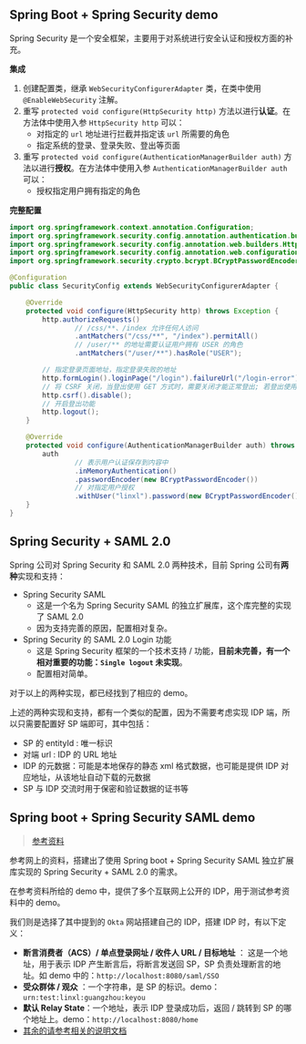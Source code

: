 ## Spring Boot + Spring Security demo

Spring Security 是一个安全框架，主要用于对系统进行安全认证和授权方面的补充。

**集成**

1. 创建配置类，继承 `WebSecurityConfigurerAdapter` 类，在类中使用 `@EnableWebSecurity` 注解。
2. 重写 `protected void configure(HttpSecurity http)`  方法以进行**认证**。在方法体中使用入参 `HttpSecurity http` 可以：
   - 对指定的 `url` 地址进行拦截并指定该 `url` 所需要的角色
   - 指定系统的登录、登录失败、登出等页面
3. 重写 `protected void configure(AuthenticationManagerBuilder auth)` 方法以进行**授权**。在方法体中使用入参 `AuthenticationManagerBuilder auth` 可以：
   - 授权指定用户拥有指定的角色

**完整配置**

```java
import org.springframework.context.annotation.Configuration;
import org.springframework.security.config.annotation.authentication.builders.AuthenticationManagerBuilder;
import org.springframework.security.config.annotation.web.builders.HttpSecurity;
import org.springframework.security.config.annotation.web.configuration.WebSecurityConfigurerAdapter;
import org.springframework.security.crypto.bcrypt.BCryptPasswordEncoder;

@Configuration
public class SecurityConfig extends WebSecurityConfigurerAdapter {

    @Override
    protected void configure(HttpSecurity http) throws Exception {
        http.authorizeRequests()
                // /css/**、/index 允许任何人访问
                .antMatchers("/css/**", "/index").permitAll()
                // /user/** 的地址需要认证用户拥有 USER 的角色
                .antMatchers("/user/**").hasRole("USER");

        // 指定登录页面地址，指定登录失败的地址
        http.formLogin().loginPage("/login").failureUrl("/login-error");
        // 将 CSRF 关闭，当登出使用 GET 方式时，需要关闭才能正常登出; 若登出使用 POST 则不需要关闭
        http.csrf().disable();
        // 开启登出功能
        http.logout();
    }

    @Override
    protected void configure(AuthenticationManagerBuilder auth) throws Exception {
        auth
                // 表示用户认证保存到内容中
                .inMemoryAuthentication()
                .passwordEncoder(new BCryptPasswordEncoder())
                // 对指定用户授权
                .withUser("linxl").password(new BCryptPasswordEncoder().encode("123456")).roles("USER");
    }
}
```

## Spring Security + SAML 2.0

Spring 公司对 Spring Security 和 SAML 2.0 两种技术，目前 Spring 公司有**两种**实现和支持：

- Spring Security SAML
  - 这是一个名为 Spring Security SAML 的独立扩展库，这个库完整的实现了 SAML 2.0
  - 因为支持完善的原因，配置相对复杂。
- Spring Security 的 SAML 2.0 Login 功能
  - 这是 Spring Security 框架的一个技术支持 / 功能，**目前未完善，有一个相对重要的功能：` Single logout ` 未实现**。
  - 配置相对简单。

对于以上的两种实现，都已经找到了相应的 demo。

上述的两种实现和支持，都有一个类似的配置，因为不需要考虑实现 IDP 端，所以只需要配置好 SP 端即可，其中包括：

- SP 的 entityId : 唯一标识
- 对端 url : IDP 的 URL 地址
- IDP 的元数据：可能是本地保存的静态 xml 格式数据，也可能是提供 IDP 对应地址，从该地址自动下载的元数据
- SP 与 IDP 交流时用于保密和验证数据的证书等

## Spring boot + Spring Security SAML demo

> [参考资料](<https://github.com/ulisesbocchio/spring-boot-security-saml-samples/tree/master/spring-security-saml-sample>)

参考网上的资料，搭建出了使用 Spring boot + Spring Security SAML 独立扩展库实现的 Spring Security + SAML 2.0 的需求。

在参考资料所给的 demo 中，提供了多个互联网上公开的 IDP，用于测试参考资料中的 demo。

我们则是选择了其中提到的 `Okta` 网站搭建自己的 IDP，搭建 IDP 时，有以下定义：

- **断言消费者（ACS）/ 单点登录网址 / 收件人 URL / 目标地址** ： 这是一个地址，用于表示 IDP 产生断言后，将断言发送回 SP，SP 负责处理断言的地址。如 demo 中的：`http://localhost:8080/saml/SSO`
-  **受众群体 / 观众** ：一个字符串，是 SP 的标识。demo：`urn:test:linxl:guangzhou:keyou`
- **默认 Relay State**：一个地址，表示 IDP 登录成功后，返回 / 跳转到 SP 的哪个地址上。demo：`http://localhost:8080/home`
- [其余的请参考相关的说明文档](https://github.com/a544793138/springboot-security-saml-demo)



